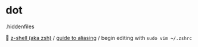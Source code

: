 # dot
.hiddenfiles

:shell:
[z-shell (aka zsh)](https://ohmyz.sh) / [guide to aliasing](https://blog.lftechnology.com/command-line-productivity-with-zsh-aliases-28b7cebfdff9) / begin editing with `sudo vim ~/.zshrc`
